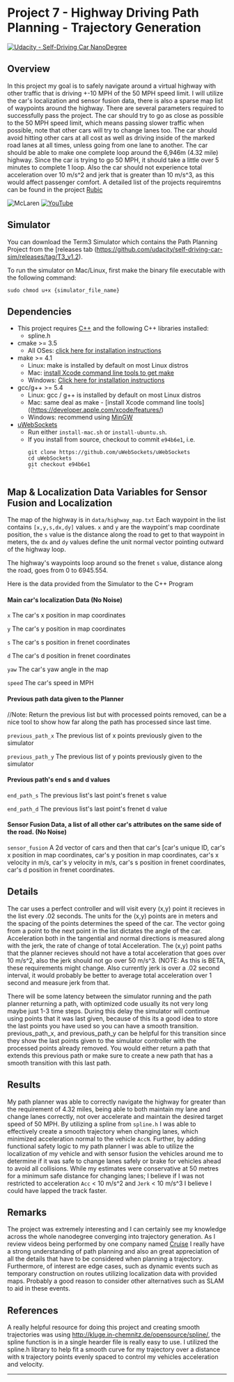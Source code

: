 # Project 7 - Highway Driving Path Planning - Trajectory Generation

[![Udacity - Self-Driving Car NanoDegree](https://s3.amazonaws.com/udacity-sdc/github/shield-carnd.svg)](http://www.udacity.com/drive)


Overview
---
    
In this project my goal is to safely navigate around a virtual highway with other traffic that is driving +-10 MPH of the 50 MPH speed limit. I will utilize the car's localization and sensor fusion data, there is also a sparse map list of waypoints around the highway. There are several parameters required to successfully pass the project.  The car should try to go as close as possible to the 50 MPH speed limit, which means passing slower traffic when possible, note that other cars will try to change lanes too. The car should avoid hitting other cars at all cost as well as driving inside of the marked road lanes at all times, unless going from one lane to another. The car should be able to make one complete loop around the 6,946m (4.32 mile) highway. Since the car is trying to go 50 MPH, it should take a little over 5 minutes to complete 1 loop. Also the car should not experience total acceleration over 10 m/s^2 and jerk that is greater than 10 m/s^3, as this would affect passenger comfort.  A detailed list of the projects requiremtns can be found in the project [Rubic](https://review.udacity.com/#!/rubrics/1971/view)  
  
![McLaren](https://github.com/silverwhere/Self-Driving-Car-Nanodegree---Udacity/blob/main/Project%207%20-%20Highway%20Driving%20Path%20Planning/img/mclaren.jpg)
[![YouTube](https://github.com/silverwhere/Self-Driving-Car-Nanodegree---Udacity/blob/main/Project%207%20-%20Highway%20Driving%20Path%20Planning/img/YouTube.png)](https://youtu.be/aiAuKvl1UZo)  

Simulator
---  

You can download the Term3 Simulator which contains the Path Planning Project from the [releases tab (https://github.com/udacity/self-driving-car-sim/releases/tag/T3_v1.2).  

To run the simulator on Mac/Linux, first make the binary file executable with the following command:
```shell
sudo chmod u+x {simulator_file_name}
```

Dependencies
---

* This project requires [C++](https://isocpp.org/) and the following C++ libraries installed:    
  * spline.h  
* cmake >= 3.5
  * All OSes: [click here for installation instructions](https://cmake.org/install/)
* make >= 4.1
  * Linux: make is installed by default on most Linux distros
  * Mac: [install Xcode command line tools to get make](https://developer.apple.com/xcode/features/)
  * Windows: [Click here for installation instructions](http://gnuwin32.sourceforge.net/packages/make.htm)
* gcc/g++ >= 5.4
  * Linux: gcc / g++ is installed by default on most Linux distros
  * Mac: same deal as make - [install Xcode command line tools]((https://developer.apple.com/xcode/features/)
  * Windows: recommend using [MinGW](http://www.mingw.org/)
* [uWebSockets](https://github.com/uWebSockets/uWebSockets)
  * Run either `install-mac.sh` or `install-ubuntu.sh`.
  * If you install from source, checkout to commit `e94b6e1`, i.e.
    ```
    git clone https://github.com/uWebSockets/uWebSockets 
    cd uWebSockets
    git checkout e94b6e1
    ``  
Map & Localization Data Variables for Sensor Fusion and Localization
---  

The map of the highway is in `data/highway_map.txt`
Each waypoint in the list contains  `[x,y,s,dx,dy]` values. `x` and `y` are the waypoint's map coordinate position, the `s` value is the distance along the road to get to that waypoint in meters, the `dx` and `dy` values define the unit normal vector pointing outward of the highway loop.

The highway's waypoints loop around so the frenet `s` value, distance along the road, goes from 0 to 6945.554.


Here is the data provided from the Simulator to the C++ Program

#### Main car's localization Data (No Noise)

`x` The car's x position in map coordinates

`y` The car's y position in map coordinates

`s` The car's s position in frenet coordinates

`d` The car's d position in frenet coordinates

`yaw`  The car's yaw angle in the map

`speed` The car's speed in MPH

#### Previous path data given to the Planner

//Note: Return the previous list but with processed points removed, can be a nice tool to show how far along
the path has processed since last time. 

`previous_path_x` The previous list of x points previously given to the simulator

`previous_path_y` The previous list of y points previously given to the simulator

#### Previous path's end s and d values 

`end_path_s` The previous list's last point's frenet s value

`end_path_d` The previous list's last point's frenet d value

#### Sensor Fusion Data, a list of all other car's attributes on the same side of the road. (No Noise)

`sensor_fusion` A 2d vector of cars and then that car's [car's unique ID, car's x position in map coordinates, car's y position in map coordinates, car's x velocity in m/s, car's y velocity in m/s, car's s position in frenet coordinates, car's d position in frenet coordinates. 

Details
---  

The car uses a perfect controller and will visit every (x,y) point it recieves in the list every .02 seconds. The units for the (x,y) points are in meters and the spacing of the points determines the speed of the car. The vector going from a point to the next point in the list dictates the angle of the car. Acceleration both in the tangential and normal directions is measured along with the jerk, the rate of change of total Acceleration. The (x,y) point paths that the planner recieves should not have a total acceleration that goes over 10 m/s^2, also the jerk should not go over 50 m/s^3. (NOTE: As this is BETA, these requirements might change. Also currently jerk is over a .02 second interval, it would probably be better to average total acceleration over 1 second and measure jerk from that.

There will be some latency between the simulator running and the path planner returning a path, with optimized code usually its not very long maybe just 1-3 time steps. During this delay the simulator will continue using points that it was last given, because of this its a good idea to store the last points you have used so you can have a smooth transition. previous_path_x, and previous_path_y can be helpful for this transition since they show the last points given to the simulator controller with the processed points already removed. You would either return a path that extends this previous path or make sure to create a new path that has a smooth transition with this last path.

Results
---

My path planner was able to correctly navigate the highway for greater than the requirement of 4.32 miles, being able to both maintain my lane and change lanes correctly, not over accelerate and maintain the desired target speed of 50 MPH.  By utilizing a spline from `spline.h` I was able to effectively create a smooth trajectory when changing lanes, which minimized acceleration normal to the vehicle `AccN`.  Further, by adding functional safety logic to my path planner I was able to utilize the localization of my vehicle and with sensor fusion the vehicles around me to determine if it was safe to change lanes safely or brake for vehicles ahead to avoid all collisions.  While my estimates were conservative at 50 metres for a minimum safe distance for changing lanes; I believe if I was not restricted to acceleration `Acc` < 10 m/s^2 and `Jerk` < 10 m/s^3 I believe I could have lapped the track faster.  

Remarks
--- 

The project was extremely interesting and I can certainly see my knowledge across the whole nanodegree converging into trajectory generation.  As I review videos being performed by one company named [Cruise](https://www.getcruise.com/) I really have a strong understanding of path planning and also an great appreciation of all the details that have to be considered when planning a trajectory.  Furthermore, of interest are edge cases, such as dynamic events such as temporary construction on routes utilizing localization data with provided maps.  Probably a good reason to consider other alternatives such as SLAM to aid in these events.


References
--- 

A really helpful resource for doing this project and creating smooth trajectories was using http://kluge.in-chemnitz.de/opensource/spline/, the spline function is in a single hearder file is really easy to use.  I utilized the spline.h library to help fit a smooth curve for my trajectory over a distance with `N` trajectory points evenly spaced to control my vehicles acceleration and velocity.

---


